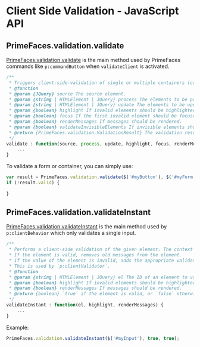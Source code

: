 # Client Side Validation - JavaScript API

## PrimeFaces.validation.validate

[PrimeFaces.validation.validate](../jsdocs/modules/src_PrimeFaces.PrimeFaces.validation.html#validate) is the main
method used by PrimeFaces commands like `p:commandButton` when `validateClient` is activated.

```js
/**
 * Triggers client-side-validation of single or multiple containers (complex validation or simple inputs).
 * @function
 * @param {JQuery} source The source element.
 * @param {string | HTMLElement | JQuery} process The elements to be processed.
 * @param {string | HTMLElement | JQuery} update The elements to be updated.
 * @param {boolean} highlight If invalid elements should be highlighted.
 * @param {boolean} focus If the first invalid element should be focused.
 * @param {boolean} renderMessages If messages should be rendered.
 * @param {boolean} validateInvisibleElements If invisible elements should be validated.
 * @return {PrimeFaces.validation.ValidationResult} The validation result.
 */
validate : function(source, process, update, highlight, focus, renderMessages, validateInvisibleElements) {
    ...
}
```

To validate a form or container, you can simply use:
```js
var result = PrimeFaces.validation.validate($('#myButton'), $('#myForm'), $('#myForm'), true, true, true, false);
if (!result.valid) {
    
}
```

## PrimeFaces.validation.validateInstant

[PrimeFaces.validation.validateInstant](../jsdocs/modules/src_PrimeFaces.PrimeFaces.validation.html#validateInstant) is
the main method used by `p:clientBehavior` which only validates a single input.

```js
/**
 * Performs a client-side validation of the given element. The context of this validation is a single field only.
 * If the element is valid, removes old messages from the element.
 * If the value of the element is invalid, adds the appropriate validation failure messages.
 * This is used by `p:clientValidator`.
 * @function
 * @param {string | HTMLElement | JQuery} el The ID of an element to validate, or the element itself.
 * @param {boolean} highlight If invalid elements should be highlighted.
 * @param {boolean} renderMessages If messages should be rendered.
 * @return {boolean} `true` if the element is valid, or `false` otherwise.
 */
validateInstant : function(el, highlight, renderMessages) {
    ...
}
```

Example:
```js
PrimeFaces.validation.validateInstant($('#myInput'), true, true);
```

